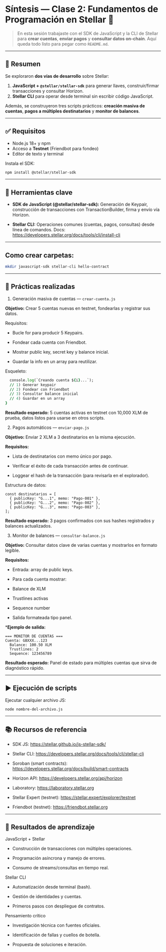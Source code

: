 # Síntesis — Clase 2: Fundamentos de Programación en Stellar 🦈

> En esta sesión trabajaste con el SDK de JavaScript y la CLI de Stellar para **crear cuentas**, **enviar pagos** y **consultar datos on-chain**. Aquí queda todo listo para pegar como `README.md`.

---

## 🧾 Resumen
Se exploraron **dos vías de desarrollo** sobre Stellar:
1. **JavaScript + `@stellar/stellar-sdk`** para generar llaves, construir/firmar transacciones y consultar Horizon.
2. **Stellar CLI** para operar desde terminal sin escribir código JavaScript.

Además, se construyeron tres scripts prácticos: **creación masiva de cuentas**, **pagos a múltiples destinatarios** y **monitor de balances**.

---

## ✅ Requisitos
- Node.js 18+ y npm
- Acceso a **Testnet** (Friendbot para fondeo)
- Editor de texto y terminal

Instala el SDK:
```bash
npm install @stellar/stellar-sdk
```

---

## 🧰 Herramientas clave

- **SDK de JavaScript (@stellar/stellar-sdk):**
Generación de Keypair, construcción de transacciones con TransactionBuilder, firma y envío vía Horizon.

- **Stellar CLI:**
Operaciones comunes (cuentas, pagos, consultas) desde línea de comandos.
Docs: https://developers.stellar.org/docs/tools/cli/install-cli

---
## Como crear carpetas:
```bash
mkdir javascript-sdk stellar-cli hello-contract
```
---
## 🧪 Prácticas realizadas
1) Generación masiva de cuentas — ```crear-cuenta.js ```

**Objetivo:** 
Crear 5 cuentas nuevas en testnet, fondearlas y registrar sus datos.

Requisitos:

- Bucle for para producir 5 Keypairs.

- Fondear cada cuenta con Friendbot.

- Mostrar public key, secret key y balance inicial.

- Guardar la info en un array para reutilizar.

Esqueleto:
``` for (let i = 1; i <= 5; i++) {
  console.log(`Creando cuenta ${i}...`);
  // 1) Generar keypair
  // 2) Fondear con Friendbot
  // 3) Consultar balance inicial
  // 4) Guardar en un array
}
```


**Resultado esperado:** 
5 cuentas activas en testnet con 10,000 XLM de prueba, datos listos para usarse en otros scripts.

2) Pagos automáticos — ```enviar-pago.js```

**Objetivo:** 
 Enviar 2 XLM a 3 destinatarios en la misma ejecución.

**Requisitos:**

- Lista de destinatarios con memo único por pago.

- Verificar el éxito de cada transacción antes de continuar.

- Loggear el hash de la transacción (para revisarla en el explorador).

Estructura de datos:
```
const destinatarios = [
  { publicKey: "G...1", memo: "Pago-001" },
  { publicKey: "G...2", memo: "Pago-002" },
  { publicKey: "G...3", memo: "Pago-003" },
];
```

**Resultado esperado:** 
3 pagos confirmados con sus hashes registrados y balances actualizados.

3) Monitor de balances — ```consultar-balance.js```

**Objetivo:** Consultar datos clave de varias cuentas y mostrarlos en formato legible.

**Requisitos:**

- Entrada: array de public keys.

- Para cada cuenta mostrar:

 - Balance de XLM

 - Trustlines activas

 - Sequence number

- Salida formateada tipo panel.

***Ejemplo de salida:**
```
=== MONITOR DE CUENTAS ===
Cuenta: GBXXX...123
  Balance: 100.50 XLM
  Trustlines: 2
  Sequence: 123456789
```

**Resultado esperado:**
Panel de estado para múltiples cuentas que sirva de diagnóstico rápido.

---

## ▶️ Ejecución de scripts

Ejecutar cualquier archivo JS:

```
node nombre-del-archivo.js
```

---
## 📚 Recursos de referencia

- SDK JS: https://stellar.github.io/js-stellar-sdk/

- Stellar CLI: https://developers.stellar.org/docs/tools/cli/stellar-cli

- Soroban (smart contracts): https://developers.stellar.org/docs/build/smart-contracts

- Horizon API: https://developers.stellar.org/api/horizon

- Laboratory: https://laboratory.stellar.org

- Stellar Expert (testnet): https://stellar.expert/explorer/testnet

- Friendbot (testnet): https://friendbot.stellar.org


---


## 🎯 Resultados de aprendizaje

JavaScript + Stellar

- Construcción de transacciones con múltiples operaciones.

- Programación asíncrona y manejo de errores.

- Consumo de streams/consultas en tiempo real.

Stellar CLI

- Automatización desde terminal (bash).

- Gestión de identidades y cuentas.

- Primeros pasos con despliegue de contratos.

Pensamiento crítico

- Investigación técnica con fuentes oficiales.

- Identificación de fallas y cuellos de botella.

- Propuesta de soluciones e iteración.










